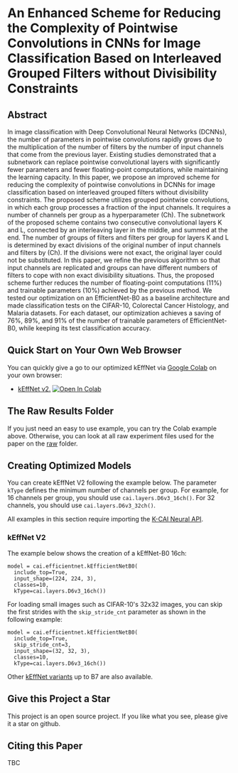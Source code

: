 # An Enhanced Scheme for Reducing the Complexity of Pointwise Convolutions in CNNs for Image Classification Based on Interleaved Grouped Filters without Divisibility Constraints

## Abstract
In image classification with Deep Convolutional Neural Networks (DCNNs), the number of parameters in pointwise convolutions rapidly grows due to the multiplication of the number of filters by the number of input channels that come from the previous layer. Existing studies demonstrated that a subnetwork can replace pointwise convolutional layers with significantly fewer parameters and fewer floating-point computations, while maintaining the learning capacity. In this paper, we propose an improved scheme for reducing the complexity of pointwise convolutions in DCNNs for image classification based on interleaved grouped filters without divisibility constraints. The proposed scheme utilizes grouped pointwise convolutions, in which each group processes a fraction of the input channels. It requires a number of channels per group as a hyperparameter (Ch). The subnetwork of the proposed scheme contains two consecutive convolutional layers K and L, connected by an interleaving layer in the middle, and summed at the end. The number of groups of filters and filters per group for layers K and L is determined by exact divisions of the original number of input channels and filters by (Ch). If the divisions were not exact, the original layer could not be substituted. In this paper, we refine the previous algorithm so that input channels are replicated and groups can have different numbers of filters to cope with non exact divisibility situations. Thus, the proposed scheme further reduces the number of floating-point computations (11\%) and trainable parameters (10\%) achieved by the previous method. We tested our optimization on an EfficientNet-B0 as a baseline architecture and made classification tests on the CIFAR-10, Colorectal Cancer Histology, and Malaria datasets. For each dataset, our optimization achieves a saving of 76\%, 89\%, and 91\% of the number of trainable parameters of EfficientNet-B0, while keeping its test classification accuracy.

## Quick Start on Your Own Web Browser
You can quickly give a go to our optimized kEffNet via [Google Colab](https://colab.research.google.com/) on your own browser:
* [kEffNet v2.](https://colab.research.google.com/github/joaopauloschuler/k-neural-api/blob/master/examples/jupyter/kEffNet_v2.ipynb) [![Open In Colab](https://colab.research.google.com/assets/colab-badge.svg)](https://colab.research.google.com/github/joaopauloschuler/k-neural-api/blob/master/examples/jupyter/kEffNet_v2.ipynb)

## The Raw Results Folder
If you just need an easy to use example, you can try the Colab example above. Otherwise, you can look at all raw experiment files used for the paper on the [raw](https://github.com/joaopauloschuler/kEffNetV2/tree/main/raw) folder.

## Creating Optimized Models
You can create kEffNet V2 following the example below. The parameter `kType` defines the minimum number of channels per group. For example, for 16 channels per group, you should use `cai.layers.D6v3_16ch()`. For 32 channels, you should use `cai.layers.D6v3_32ch()`.

All examples in this section require importing the [K-CAI Neural API](https://github.com/joaopauloschuler/k-neural-api).

### kEffNet V2
The example below shows the creation of a kEffNet-B0 16ch:
```
model = cai.efficientnet.kEfficientNetB0(
  include_top=True,
  input_shape=(224, 224, 3),
  classes=10,
  kType=cai.layers.D6v3_16ch())
```
For loading small images such as CIFAR-10's 32x32 images, you can skip the first strides with the `skip_stride_cnt` parameter as shown in the following example:
```
model = cai.efficientnet.kEfficientNetB0(
  include_top=True,
  skip_stride_cnt=3,
  input_shape=(32, 32, 3),
  classes=10,
  kType=cai.layers.D6v3_16ch())
```
Other [kEffNet variants](https://github.com/joaopauloschuler/k-neural-api/blob/master/cai/efficientnet.py) up to B7 are also available.

## Give this Project a Star
This project is an open source project. If you like what you see, please give it a star on github.

## Citing this Paper
TBC
